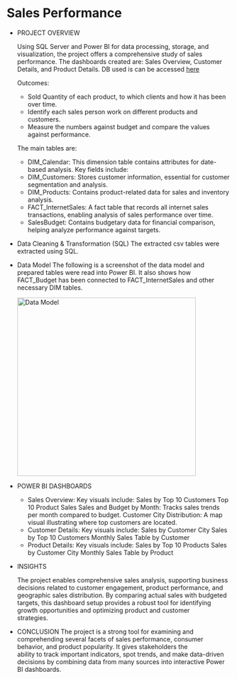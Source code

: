 # Sales Performance
- PROJECT OVERVIEW

  Using SQL Server and Power BI for data processing, storage, and visualization, the project offers a comprehensive study of sales performance.
  The dashboards created are: Sales Overview, Customer Details, and Product Details.
  DB used is can be accessed [here](https://learn.microsoft.com/en-us/sql/samples/adventureworks-install-configure?view=sql-server-ver15&tabs=ssms)

  Outcomes:
    * Sold Quantity of each product, to which clients and how it has been over time.
    * Identify each sales person work on different products and customers.
    * Measure the numbers against budget and compare the values against performance.
  
  The main tables are:
    
    * DIM_Calendar: This dimension table contains attributes for date-based analysis. Key fields include:
    * DIM_Customers: Stores customer information, essential for customer segmentation and analysis. 
    * DIM_Products: Contains product-related data for sales and inventory analysis.
    * FACT_InternetSales: A fact table that records all internet sales transactions, enabling analysis of sales performance over time. 
    * SalesBudget: Contains budgetary data for financial comparison, helping analyze performance against targets. 

- Data Cleaning & Transformation (SQL)
  The extracted csv tables were extracted using SQL.

- Data Model
  The following is a screenshot of the data model and prepared tables were read into Power BI.
  It also shows how FACT_Budget has been connected to FACT_InternetSales and other necessary DIM tables.

  <img width="402" alt="Data Model" src="https://github.com/user-attachments/assets/b1d89cbe-1ffb-4cca-ae99-d84697f2f4ed">

  
- POWER BI DASHBOARDS
   * Sales Overview:
    Key visuals include:
      Sales by Top 10 Customers
      Top 10 Product Sales
      Sales and Budget by Month: Tracks sales trends per month compared to budget.
      Customer City Distribution: A map visual illustrating where top customers are located.
   * Customer Details:
    Key visuals include:
      Sales by Customer City
      Sales by Top 10 Customers
      Monthly Sales Table by Customer
   * Product Details:
    Key visuals include:
      Sales by Top 10 Products
      Sales by Customer City
      Monthly Sales Table by Product

- INSIGHTS

  The project enables comprehensive sales analysis, supporting business decisions related to customer engagement, product performance, and geographic sales distribution. By   comparing actual sales with budgeted targets, this dashboard setup provides a robust tool for identifying growth opportunities and optimizing product and customer       
  strategies.

- CONCLUSION
  The project is a strong tool for examining and comprehending several facets of sales performance, consumer behavior, and product popularity. It gives stakeholders the   
  ability to track important indicators, spot trends, and make data-driven decisions by combining data from many sources into interactive Power BI dashboards.
